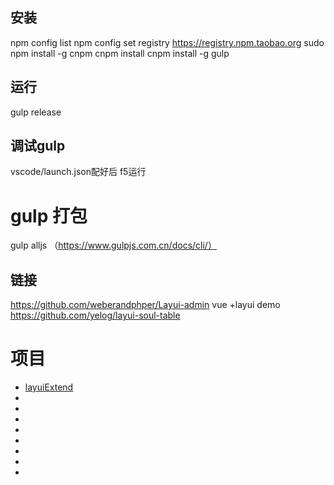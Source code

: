 



## 安装
npm config  list
npm config set registry https://registry.npm.taobao.org
sudo npm install -g  cnpm
cnpm install 
cnpm install -g gulp


## 运行
gulp release

## 调试gulp
vscode/launch.json配好后
f5运行




# gulp 打包
gulp alljs  （https://www.gulpjs.com.cn/docs/cli/）


## 链接
https://github.com/weberandphper/Layui-admin  vue +layui demo
https://github.com/yelog/layui-soul-table 



# 项目
- [layuiExtend](https://github.com/hsiangleev/layuiExtend)
- []()
- []()
- []()
- []()
- []()
- []()
- []()
- []()